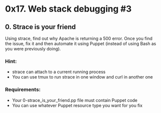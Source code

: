 # 0x17. Web stack debugging #3

## 0. Strace is your friend 
Using strace, find out why Apache is returning a 500 error. Once you find the issue, fix it and then automate it using Puppet (instead of using Bash as you were previously doing).

### Hint:

- strace can attach to a current running process
- You can use tmux to run strace in one window and curl in another one

### Requirements:

- Your 0-strace_is_your_friend.pp file must contain Puppet code
- You can use whatever Puppet resource type you want for you fix

